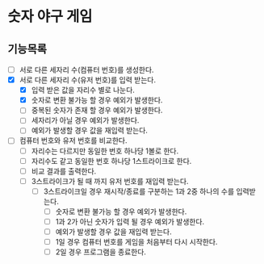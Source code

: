 # 숫자 야구 게임

## 기능목록

- [ ] 서로 다른 세자리 수(컴퓨터 번호)를 생성한다.
- [x] 서로 다른 세자리 수(유저 번호)를 입력 받는다.
    - [x] 입력 받은 값을 자리수 별로 나눈다.
    - [x] 숫자로 변환 불가능 할 경우 예외가 발생한다.
    - [ ] 중복된 숫자가 존재 할 경우 예외가 발생한다.
    - [ ] 세자리가 아닐 경우 예외가 발생한다.
    - [ ] 예외가 발생할 경우 값을 재입력 받는다.
- [ ] 컴퓨터 번호와 유저 번호를 비교한다.
    - [ ] 자리수는 다르지만 동일한 번호 하나당 1볼로 한다.
    - [ ] 자리수도 같고 동일한 번호 하나당 1스트라이크로 한다.
    - [ ] 비교 결과를 출력한다.
    - [ ] 3스트라이크가 될 때 까지 유저 번호를 재입력 받는다.
        - [ ] 3스트라이크일 경우 재시작/종료를 구분하는 1과 2중 하나의 수를 입력받는다.
            - [ ] 숫자로 변환 불가능 할 경우 예외가 발생한다.
            - [ ] 1과 2가 아닌 숫자가 입력 될 경우 예외가 발생한다.
            - [ ] 예외가 발생할 경우 값을 재입력 받는다.
            - [ ] 1일 경우 컴퓨터 번호를 게임을 처음부터 다시 시작한다.
            - [ ] 2일 경우 프로그램을 종료한다.